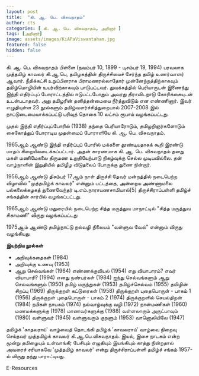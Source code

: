 ```yaml
---
layout: post
title:  "கி. ஆ. பெ. விசுவநாதம்"
author: cts
categories: [ கி. ஆ. பெ. விசுவநாதம், அறிஞர் ]
tags: [அறிஞர்]
image: assets/images/KiAPaViswantaham.jpg
featured: false
hidden: false
---
```

கி. ஆ. பெ. விசுவநாதம் பிள்ளை (நவம்பர் 10, 1899 - டிசம்பர் 19, 1994) பரவலாக முத்தமிழ் காவலர் கி.ஆ.பெ, தமிழகத்தின் திருச்சியைச் சேர்ந்த தமிழ் உணர்வாளர் ஆவார். நீதிக்கட்சி உறுப்பினராக பிராமணரல்லாதோர் முன்னேற்றத்திற்காகவும் தமிழ்மொழியின் உயர்விற்காகவும் பாடுபட்டவர். துவக்கத்தில் பெரியாருடன் இணைந்து இந்தி எதிர்ப்புப் போராட்டத்தில் ஈடுபட்டபோதும் அவரது திராவிடநாடு கோரிக்கையுடன் உடன்படாதவர். அது தமிழரின் தனித்தன்மையை நீர்த்துவிடும் என எண்ணினார். இவர் எழுதியுள்ள 23 நூல்களும் தமிழ்வளர்ச்சித்துறையால் 2007-2008 இல் நாட்டுடைமையாக்கப்பட்டு பரிவுத் தொகை 10 லட்சம் ரூபாய் வழங்கப்பட்டது.

முதல் இந்தி எதிர்ப்புப்போரில் (1938) தந்தை பெரியாரோடும், தமிழறிஞர்களோடும் கைகோத்துப் போராடிய முதன்மைப் போராளியே கி. ஆ. பெ. விசுவநாதம்.

1965ஆம் ஆண்டு இந்தி எதிர்ப்புப் போரில் மக்களை தூண்டியதாகக் கூறி இரண்டு மாதம் சிறையிலடைக்கப்பட்டார். அதன் காரணமாக கி. ஆ. பெ. விசுவநாதம் தனது மகள் மணிமேகலை திருமண உறுதியேற்பாடு நிகழ்வுக்கு செல்ல முடியவில்லை. தன் வாழ்நாளின் இறுதியில் தமிழீழ விடுதலைப் போருக்கு துணை நின்றார்.

1956ஆம் ஆண்டு திசம்பர் 17ஆம் நாள் திருச்சி தேவர் மன்றத்தில் நடைபெற்ற விழாவில் "முத்தமிழ்க் காவலர்" என்னும் பட்டத்தை, அன்றைய அண்ணாமலை பல்கலைக்கழகத் துணைவேந்தர் டி.எம்.நாராயணசாமியால்[5] திருச்சிராப்பள்ளி தமிழ்ச் சங்கத்தின் சார்பில் வழங்கப்பட்டது.

1965ஆம் ஆண்டு மதுரையில் நடைபெற்ற சித்த மருத்துவ மாநாட்டில் "சித்த மருத்துவ சிகாமணி" விருது வழங்கப்பட்டது

1975ஆம் ஆண்டு தமிழ்நாட்டு நல்வழி நிலையம் "வள்ளுவ வேல்" என்னும் விருது வழங்கியது.


**இயற்றிய நூல்கள்**

* அறிவுக்கதைகள் (1984)
* அறிவுக்கு உணவு (1953)
* ஆறு செல்வங்கள் (1964)
எண்ணக்குவியல் (1954)
எது வியாபாரம்? எவர் வியாபாரி? (1994)
எனது நண்பர்கள் (1984)
ஐந்து செல்வங்களும் ஆறு செல்வங்களும் (1950)
தமிழ் மருந்துகள் (1953)
தமிழ்ச்செல்வம் (1955)
தமிழின் சிறப்பு (1969)
திருக்குறள் கட்டுரைகள் (1958)
திருக்குறள் புதைபொருள் - பாகம் 1 (1956)
திருக்குறள் புதைபொருள் - பாகம் 2 (1974)
திருக்குறளில் செயல்திறன் (1984)
நபிகள் நாயகம் (1974)
நல்வாழ்வுக்கு வழி (1972)
நான்மணிகள் (1960)
மணமக்களுக்கு (1978)
மாணவர்களுக்கு (1988)
வள்ளலாரும் அருட்பாவும் (1980)
வள்ளுவர் (1945)
வள்ளுவரும் குறளும் (1953)
வானொலியிலே (1947)

தமிழ்க் 'காதலராய்' வாழ்வைத் தொடங்கி தமிழ்க் 'காவலராய்' வாழ்வை நிறைவு செய்தவர் முத்தமிழ்க் காவலர் கி.ஆ.பெ.விசுவநாதம். இயல், இசை நாடகம் என்ற மூன்று தமிழையும் உள்வாங்கி; பேசியும் எழுதியும் இயங்கியும் காத்து நின்றதால் அவரைச் சரியாகவே 'முத்தமிழ் காவலர்' என்று திருச்சிராப்பள்ளி தமிழ்ச் சங்கம் 1957-ல் விருது தந்து பாராட்டியது.

E-Resources
